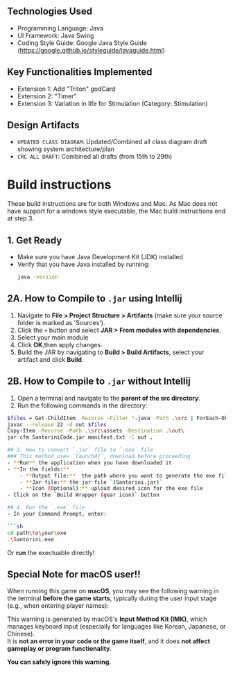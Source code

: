 ## Technologies Used
- Programming Language: Java
- UI Framework: Java Swing
- Coding Style Guide: Google Java Style Guide (https://google.github.io/styleguide/javaguide.html)

## Key Functionalities Implemented
- Extension 1: Add "Triton" godCard
- Extension 2: "Timer"
- Extension 3: Variation in life for Stimulation (Category: Stimulation)

## Design Artifacts
- `UPDATED CLASS DIAGRAM`: Updated/Combined all class diagram draft showing system architecture/plan
- `CRC ALL DRAFT`: Combined all drafts (from 15th to 29th) 

# Build instructions
These build instructions are for both Windows and Mac. As Mac does not have support for a windows style executable, the Mac build instructions end at step 3.
## 1. Get Ready
- Make sure you have Java Development Kit (JDK) installed
- Verify that you have Java installed by running:
    ```sh
  java -version
  ```

## 2A. How to Compile to `.jar` using Intellij
1. Navigate to **File > Project Structure > Artifacts** (make sure your source folder is marked as 'Sources').
2. Click the `+` button and select **JAR > From modules with dependencies**.
3. Select your main module
4. Click **OK**,then apply changes.
5. Build the JAR by navigating to **Build > Build Artifacts**, select your artifact and click **Build**.

## 2B. How to Compile to `.jar` without Intellij
1. Open a terminal and navigate to the **parent of the src directory**.
2. Run the following commands in the directory:
``` bash
$files = Get-ChildItem -Recurse -Filter *.java -Path .\src | ForEach-Object { $_.FullName }
javac --release 22 -d out $files
Copy-Item -Recurse -Path .\src\assets -Destination .\out\
jar cfm SantoriniCode.jar manifest.txt -C out .

## 3. How to convert `.jar` file to `.exe` file
### This method uses `launch4j`, download before proceeding
- **Run** the application when you have downloaded it
- **In the fields:**
    - **Output file:**  the path where you want to generate the exe file `(e.g. Santorini.exe)`
    - **Jar file:** the jar file `(Santorini.jar)`
    - **Icon (Optional):** upload desired icon for the exe file
- Click on the `Build Wrapper (gear icon)` button

## 4. Run the `.exe` file
- In your Command Prompt, enter:

```sh
cd path\to\your\exe
.\Santorini.exe
```
Or **run** the exectuable directly!

## Special Note for macOS user!!
When running this game on **macOS**, you may see the following warning in the terminal **before the game starts**, typically during the user input stage (e.g., when entering player names):

This warning is generated by macOS's **Input Method Kit (IMK)**, which manages keyboard input (especially for languages like Korean, Japanese, or Chinese).  
It is **not an error in your code or the game itself**, and it does **not affect gameplay or program functionality**.

**You can safely ignore this warning.**
